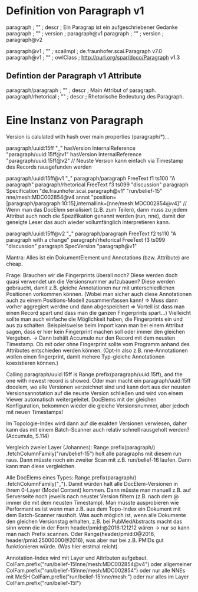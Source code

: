 # Definition von Paragraph v1

paragraph ; "" ; descr ; Ein Paragrap ist ein aufgeschriebener Gedanke
paragraph ; "" ; version ; paragraph@v1
paragraph ; "" ; version ; paragraph@v2

paragraph@v1 ; "" ; scaiImpl ; de.fraunhofer.scai.Paragraph v7.0
paragraph@v1 ; "" ; owlClass ; http://purl.org/spar/doco/Paragraph v1.3


## Defintion der Paragraph v1 Attribute

paragraph/paragraph ; "" ; descr ; Main Attribut of paragraph.
paragraph/rhetorical ; "" ; descr ; Rhetorische Bedeutung des Paragraph.

# Eine Instanz von Paragraph

Version is calulated with hash over main properties (paragraph/*)...

paragraph/uuid:15ff
  "_"
    hasVersion InternalReference "paragraph/uuid:15ff@v1"
    hasVersion InternalReference "paragraph/uuid:15ff@v2"
    // Neuste Version kann einfach via Timestamp des Records rausgefunden werden

paragraph/uuid:15ff@v1
  "_"
    paragraph/paragraph FreeText f1 ts100 "A paragraph"
    paragraph/rhetorical FreeText f3 ts099 "discussion"
    paragraph Specification "de.fraunhofer.scai.paragraph@v1"
  "run/belief-15"
    nne/mesh:MDC002854@v4 annot "position=[paragraph/paragraph:10:15],internallink=[nne/mesh:MDC002854@v4]"
    // Wenn man das DocElem serialisiert (z.B. zum Teilen), dann muss zu jedem Attribut auch noch die Spezifikation genannt werden (run, nne), damit der geneigte Leser das auch wieder vollumfänglich interpretieren kann.

paragraph/uuid:15ff@v2
  "_"
    paragraph/paragraph FreeText f2 ts110 "A paragraph with a change"
    paragraph/rhetorical FreeText f3 ts099 "discussion"
    paragraph SpecVersion "paragraph@v1"

Mantra: Alles ist ein DokumentElement und Annotations (bzw. Attribute) are cheap.

Frage: Brauchen wir die Fingerprints überall noch? Diese werden doch quasi verwendet um die Versionsnummer aufzubauen? Diese werden gebraucht, damit z.B. gleiche Annotationen nur mit unterschiedlichen Positionen vorkommen können. (Wobei man sicher auch diese Annotationen auch zu einem Positions-Modell zusammenfassen kann! => Muss dann vorher aggregiert werdne und dann abgespeichert => Vorteil ist dass man einen Record spart und dass man die ganzen Fingerprints spart...)
Vielleicht sollte man auch einfache die Möglichkeit haben, die Fingerprints ein und aus zu schalten. Beispielsweise beim Import kann man bei einem Attribut sagen, dass er hier kein Fingerprint machen soll oder immer den gleichen Vergeben. -> Dann behält Accumulo nur den Record mit dem neusten Timestamp.
Ob mit oder ohne Fingerprint sollte vom Programm anhand des Attributes entschieden werden können. (Opt-In also z.B. nne-Annotationen wollen einen fingerprint, damit mehere Typ-gleiche Annotationen koexistieren können.)

Calling paragraph/uuid:15ff is Range.prefix(paragraph/uuid:15ff),
and the one with newest record is showed.
Oder man macht ein paragraph/uuid:15ff docelem, wo alle Versionen verzeichnet sind und kann dort aus der neusten Versionsannotation auf die neuste Version schließen und wird von einem Viewer automatisch weitergeleitet.
DocElems mit der gleichen Konfiguration, bekommen wieder die gleiche Versionsnummer, aber jedoch mit neuen Timestamps!

Im Topologie-Index wird dann auf die exakten Versionen verwiesen, daher kann das mit einem Batch-Scanner auch relativ schnell rausgeholt werden? (Accumulo, S.114)

Vergleich zweier Layer (Johannes): Range.prefix(paragraph/) .fetchColumnFamily("run/belief-15") holt alle paragraphs mit diesem run raus. Dann müsste noch ein zweiter Scan mit z.B. run/belief-16 laufen. Dann kann man diese vergleichen.

Alle DocElems eines Types: Range.prefix(paragraph/) .fetchColumnFamily("_"). Damit würden halt alle DocElem-Versionen in ihrem 0-Layer (Model Content) kommen. Dann müsste man manuell z.B. auf Serverseite noch jeweils nach neuster Version filtern (z.B. nach dem @ immer die mit dem neusten Timestamp).
Man müsste ausprobieren wie Performant es ist wenn man z.B. aus dem Topo-Index ein Dokument mit dem Batch-Scanner rausholt.
Was auch möglich ist, wenn alle Dokumente den gleichen Versionstag erhalten, z.B. bei PubMedAbstracts macht das sinn wenn die in der Form header/pmid:@2016:121212 wären -> nur so kann man nach Prefix scannen. Oder Range(header/pmid:0@2016, header/pmid:25000000@2016), was aber nur bei z.B. PMIDs gut funktionieren würde. (Was hier erstmal reicht)

Annotation-Index wird  mit Layer und Attributen aufgebaut.
ColFam.prefix("run/belief-15!nne/mesh:MDC002854@v4")
oder allgemeiner
ColFam.prefix("run/belief-15!nne/mesh:MDC002854")
oder nur alle NNEs mit MeSH
ColFam.prefix("run/belief-15!nne/mesh:")
oder nur alles im Layer
ColFam.prefix("run/belief-15!")
